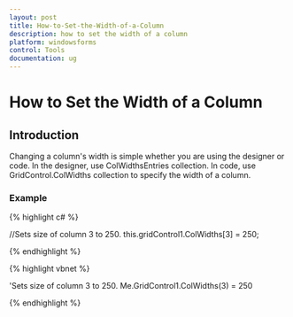 ```yaml
---
layout: post
title: How-to-Set-the-Width-of-a-Column
description: how to set the width of a column
platform: windowsforms
control: Tools
documentation: ug
---
```


# How to Set the Width of a Column

## Introduction

Changing a column's width is simple whether you are using the designer or code. In the designer, use ColWidthsEntries collection. In code, use GridControl.ColWidths collection to specify the width of a column. 

### Example



{% highlight c# %}



//Sets size of column 3 to 250.
this.gridControl1.ColWidths[3] = 250;

{% endhighlight  %}

{% highlight vbnet %}



'Sets size of column 3 to 250.
Me.GridControl1.ColWidths(3) = 250 


{% endhighlight  %}
